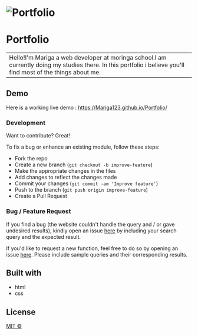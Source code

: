 # ![Portfolio](https://github.com/Mariga123/Portfolio.git)
# Portfolio
<table>
<tr>
<td>
  Hello!I'm Mariga a web developer  at moringa school.I am currently doing my studies there.
  In this portfolio i believe you'll find most of the things about me.
</td>
</tr>
</table>


## Demo
Here is a working live demo :  https://Mariga123.github.io/Portfolio/

### Development
Want to contribute? Great!

To fix a bug or enhance an existing module, follow these steps:

- Fork the repo
- Create a new branch (`git checkout -b improve-feature`)
- Make the appropriate changes in the files
- Add changes to reflect the changes made
- Commit your changes (`git commit -am 'Improve feature'`)
- Push to the branch (`git push origin improve-feature`)
- Create a Pull Request 

### Bug / Feature Request

If you find a bug (the website couldn't handle the query and / or gave undesired results), kindly open an issue [here](https://github.com/Mariga123/Portfolio.git) by including your search query and the expected result.

If you'd like to request a new function, feel free to do so by opening an issue [here](https://github.com/Mariga123/Portfolio.git). Please include sample queries and their corresponding results.

## Built with 

- html
- css

## License

[MIT © ](https://github.com/Mariga123/portfolio/blob/master/LICENSE.md)

